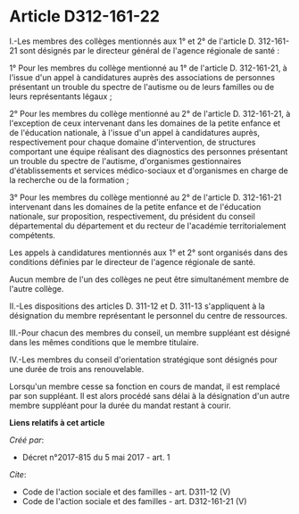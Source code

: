 # Article D312-161-22

I.-Les membres des collèges mentionnés aux 1° et 2° de l'article D. 312-161-21 sont désignés par le directeur général de
l'agence régionale de santé : 

1° Pour les membres du collège mentionné au 1° de l'article D. 312-161-21, à l'issue d'un appel à candidatures auprès des
associations de personnes présentant un trouble du spectre de l'autisme ou de leurs familles ou de leurs représentants
légaux ; 

2° Pour les membres du collège mentionné au 2° de l'article D. 312-161-21, à l'exception de ceux intervenant dans les
domaines de la petite enfance et de l'éducation nationale, à l'issue d'un appel à candidatures auprès, respectivement pour
chaque domaine d'intervention, de structures comportant une équipe réalisant des diagnostics des personnes présentant un
trouble du spectre de l'autisme, d'organismes gestionnaires d'établissements et services médico-sociaux et d'organismes en
charge de la recherche ou de la formation ; 

3° Pour les membres du collège mentionné au 2° de l'article D. 312-161-21 intervenant dans les domaines de la petite enfance
et de l'éducation nationale, sur proposition, respectivement, du président du conseil départemental du département et du
recteur de l'académie territorialement compétents. 

Les appels à candidatures mentionnés aux 1° et 2° sont organisés dans des conditions définies par le directeur de l'agence
régionale de santé. 

Aucun membre de l'un des collèges ne peut être simultanément membre de l'autre collège. 

II.-Les dispositions des articles D. 311-12 et D. 311-13 s'appliquent à la désignation du membre représentant le personnel du
centre de ressources. 

III.-Pour chacun des membres du conseil, un membre suppléant est désigné dans les mêmes conditions que le membre titulaire. 

IV.-Les membres du conseil d'orientation stratégique sont désignés pour une durée de trois ans renouvelable. 

Lorsqu'un membre cesse sa fonction en cours de mandat, il est remplacé par son suppléant. Il est alors procédé sans délai à
la désignation d'un autre membre suppléant pour la durée du mandat restant à courir.

**Liens relatifs à cet article**

_Créé par_:

  - Décret n°2017-815 du 5 mai 2017 - art. 1

_Cite_:

  - Code de l'action sociale et des familles - art. D311-12 (V)
  - Code de l'action sociale et des familles - art. D312-161-21 (V)
